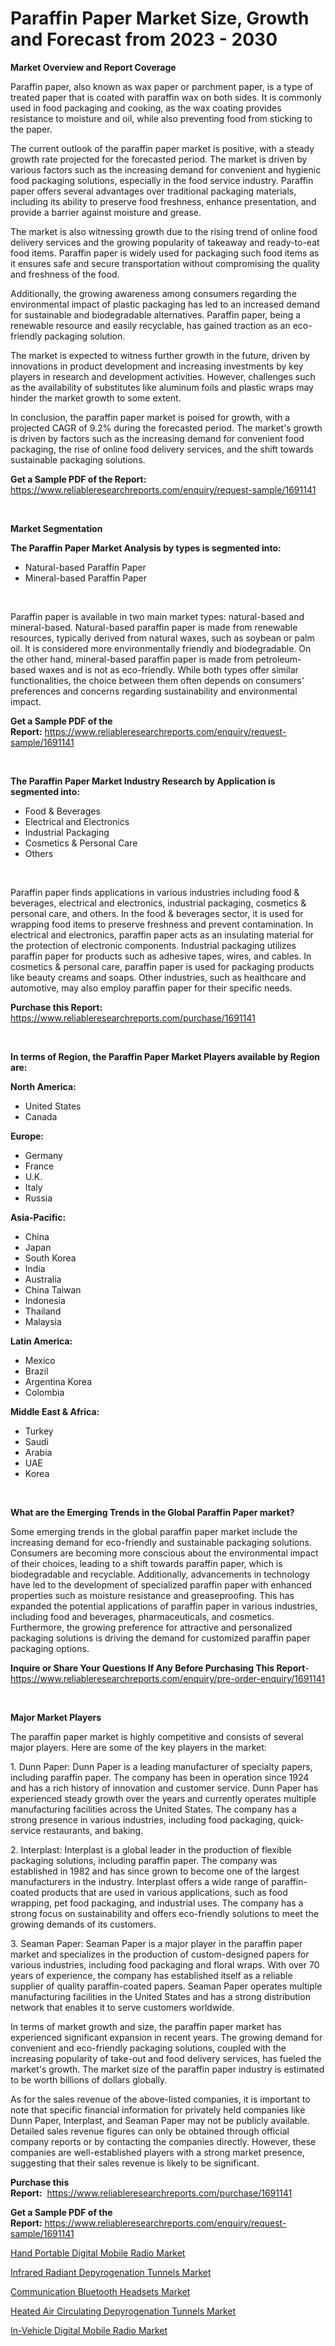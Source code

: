 <p><h1>Paraffin Paper Market Size, Growth and Forecast from 2023 - 2030</h1></p><p><strong>Market Overview and Report Coverage</strong></p>
<p><p>Paraffin paper, also known as wax paper or parchment paper, is a type of treated paper that is coated with paraffin wax on both sides. It is commonly used in food packaging and cooking, as the wax coating provides resistance to moisture and oil, while also preventing food from sticking to the paper.</p><p>The current outlook of the paraffin paper market is positive, with a steady growth rate projected for the forecasted period. The market is driven by various factors such as the increasing demand for convenient and hygienic food packaging solutions, especially in the food service industry. Paraffin paper offers several advantages over traditional packaging materials, including its ability to preserve food freshness, enhance presentation, and provide a barrier against moisture and grease.</p><p>The market is also witnessing growth due to the rising trend of online food delivery services and the growing popularity of takeaway and ready-to-eat food items. Paraffin paper is widely used for packaging such food items as it ensures safe and secure transportation without compromising the quality and freshness of the food.</p><p>Additionally, the growing awareness among consumers regarding the environmental impact of plastic packaging has led to an increased demand for sustainable and biodegradable alternatives. Paraffin paper, being a renewable resource and easily recyclable, has gained traction as an eco-friendly packaging solution.</p><p>The market is expected to witness further growth in the future, driven by innovations in product development and increasing investments by key players in research and development activities. However, challenges such as the availability of substitutes like aluminum foils and plastic wraps may hinder the market growth to some extent.</p><p>In conclusion, the paraffin paper market is poised for growth, with a projected CAGR of 9.2% during the forecasted period. The market's growth is driven by factors such as the increasing demand for convenient food packaging, the rise of online food delivery services, and the shift towards sustainable packaging solutions.</p></p>
<p><strong>Get a Sample PDF of the Report:</strong> <a href="https://www.reliableresearchreports.com/enquiry/request-sample/1691141">https://www.reliableresearchreports.com/enquiry/request-sample/1691141</a></p>
<p>&nbsp;</p>
<p><strong>Market Segmentation</strong></p>
<p><strong>The Paraffin Paper Market Analysis by types is segmented into:</strong></p>
<p><ul><li>Natural-based Paraffin Paper</li><li>Mineral-based Paraffin Paper</li></ul></p>
<p>&nbsp;</p>
<p><p>Paraffin paper is available in two main market types: natural-based and mineral-based. Natural-based paraffin paper is made from renewable resources, typically derived from natural waxes, such as soybean or palm oil. It is considered more environmentally friendly and biodegradable. On the other hand, mineral-based paraffin paper is made from petroleum-based waxes and is not as eco-friendly. While both types offer similar functionalities, the choice between them often depends on consumers' preferences and concerns regarding sustainability and environmental impact.</p></p>
<p><strong>Get a Sample PDF of the Report:</strong>&nbsp;<a href="https://www.reliableresearchreports.com/enquiry/request-sample/1691141">https://www.reliableresearchreports.com/enquiry/request-sample/1691141</a></p>
<p>&nbsp;</p>
<p><strong>The Paraffin Paper Market Industry Research by Application is segmented into:</strong></p>
<p><ul><li>Food & Beverages</li><li>Electrical and Electronics</li><li>Industrial Packaging</li><li>Cosmetics & Personal Care</li><li>Others</li></ul></p>
<p>&nbsp;</p>
<p><p>Paraffin paper finds applications in various industries including food & beverages, electrical and electronics, industrial packaging, cosmetics & personal care, and others. In the food & beverages sector, it is used for wrapping food items to preserve freshness and prevent contamination. In electrical and electronics, paraffin paper acts as an insulating material for the protection of electronic components. Industrial packaging utilizes paraffin paper for products such as adhesive tapes, wires, and cables. In cosmetics & personal care, paraffin paper is used for packaging products like beauty creams and soaps. Other industries, such as healthcare and automotive, may also employ paraffin paper for their specific needs.</p></p>
<p><strong>Purchase this Report:</strong>&nbsp; <a href="https://www.reliableresearchreports.com/purchase/1691141">https://www.reliableresearchreports.com/purchase/1691141</a></p>
<p>&nbsp;</p>
<p><strong>In terms of Region, the Paraffin Paper Market Players available by Region are:</strong></p>
<p>
    <p> <strong> North America: </strong>
        <ul>
            <li>United States</li>
            <li>Canada</li>
        </ul>
        </p> 
    <p> <strong> Europe: </strong>
        <ul>
            <li>Germany</li>
            <li>France</li>
            <li>U.K.</li>
            <li>Italy</li>
            <li>Russia</li>
        </ul>
        </p> 
    <p> <strong> Asia-Pacific: </strong>
        <ul>
            <li>China</li>
            <li>Japan</li>
            <li>South Korea</li>
            <li>India</li>
            <li>Australia</li>
            <li>China Taiwan</li>
            <li>Indonesia</li>
            <li>Thailand</li>
            <li>Malaysia</li>
        </ul>
        </p> 
    <p> <strong> Latin America: </strong>
        <ul>
            <li>Mexico</li>
            <li>Brazil</li>
            <li>Argentina Korea</li>
            <li>Colombia</li>
        </ul>
        </p> 
    <p> <strong> Middle East & Africa: </strong>
        <ul>
            <li>Turkey</li>
            <li>Saudi</li>
            <li>Arabia</li>
            <li>UAE</li>
            <li>Korea</li>
        </ul>
    </p>
    </p>
<p>&nbsp;</p>
<p><strong>What are the Emerging Trends in the Global Paraffin Paper market?</strong></p>
<p><p>Some emerging trends in the global paraffin paper market include the increasing demand for eco-friendly and sustainable packaging solutions. Consumers are becoming more conscious about the environmental impact of their choices, leading to a shift towards paraffin paper, which is biodegradable and recyclable. Additionally, advancements in technology have led to the development of specialized paraffin paper with enhanced properties such as moisture resistance and greaseproofing. This has expanded the potential applications of paraffin paper in various industries, including food and beverages, pharmaceuticals, and cosmetics. Furthermore, the growing preference for attractive and personalized packaging solutions is driving the demand for customized paraffin paper packaging options.</p></p>
<p><strong>Inquire or Share Your Questions If Any Before Purchasing This Report</strong>- <a href="https://www.reliableresearchreports.com/enquiry/pre-order-enquiry/1691141">https://www.reliableresearchreports.com/enquiry/pre-order-enquiry/1691141</a></p>
<p>&nbsp;</p>
<p><strong>Major Market Players</strong></p>
<p><p>The paraffin paper market is highly competitive and consists of several major players. Here are some of the key players in the market:</p><p>1. Dunn Paper: Dunn Paper is a leading manufacturer of specialty papers, including paraffin paper. The company has been in operation since 1924 and has a rich history of innovation and customer service. Dunn Paper has experienced steady growth over the years and currently operates multiple manufacturing facilities across the United States. The company has a strong presence in various industries, including food packaging, quick-service restaurants, and baking.</p><p>2. Interplast: Interplast is a global leader in the production of flexible packaging solutions, including paraffin paper. The company was established in 1982 and has since grown to become one of the largest manufacturers in the industry. Interplast offers a wide range of paraffin-coated products that are used in various applications, such as food wrapping, pet food packaging, and industrial uses. The company has a strong focus on sustainability and offers eco-friendly solutions to meet the growing demands of its customers.</p><p>3. Seaman Paper: Seaman Paper is a major player in the paraffin paper market and specializes in the production of custom-designed papers for various industries, including food packaging and floral wraps. With over 70 years of experience, the company has established itself as a reliable supplier of quality paraffin-coated papers. Seaman Paper operates multiple manufacturing facilities in the United States and has a strong distribution network that enables it to serve customers worldwide.</p><p>In terms of market growth and size, the paraffin paper market has experienced significant expansion in recent years. The growing demand for convenient and eco-friendly packaging solutions, coupled with the increasing popularity of take-out and food delivery services, has fueled the market's growth. The market size of the paraffin paper industry is estimated to be worth billions of dollars globally.</p><p>As for the sales revenue of the above-listed companies, it is important to note that specific financial information for privately held companies like Dunn Paper, Interplast, and Seaman Paper may not be publicly available. Detailed sales revenue figures can only be obtained through official company reports or by contacting the companies directly. However, these companies are well-established players with a strong market presence, suggesting that their sales revenue is likely to be significant.</p></p>
<p><strong>Purchase this Report:</strong>&nbsp;&nbsp;<a href="https://www.reliableresearchreports.com/purchase/1691141">https://www.reliableresearchreports.com/purchase/1691141</a></p>
<p></p>
<p><strong>Get a Sample PDF of the Report:</strong>&nbsp;<a href="https://www.reliableresearchreports.com/enquiry/request-sample/1691141">https://www.reliableresearchreports.com/enquiry/request-sample/1691141</a></p>
<p><p><a href="https://medium.com/@zoeyjohns1903/hand-portable-digital-mobile-radio-market-insight-market-trends-growth-forecasted-from-2023-to-e8826d6ee03f">Hand Portable Digital Mobile Radio Market</a></p><p><a href="https://medium.com/@nayelibosco/infrared-radiant-depyrogenation-tunnels-market-share-evolution-and-market-growth-trends-2023-2030-2e2dd68f5e23">Infrared Radiant Depyrogenation Tunnels Market</a></p><p><a href="https://medium.com/@enosstark1905/analyzing-communication-bluetooth-headsets-market-global-industry-perspective-and-forecast-2023-c123b06b226f">Communication Bluetooth Headsets Market</a></p><p><a href="https://medium.com/@janrussell6445/heated-air-circulating-depyrogenation-tunnels-market-focuses-on-market-share-size-and-projected-9065256a35c0">Heated Air Circulating Depyrogenation Tunnels Market</a></p><p><a href="https://medium.com/@bartlakin/in-vehicle-digital-mobile-radio-market-focuses-on-market-share-size-and-projected-forecast-till-2ff8a30e19a9">In-Vehicle Digital Mobile Radio Market</a></p></p>